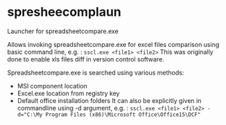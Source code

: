 # spresheecomplaun
Launcher for spreadsheetcompare.exe

Allows invoking spreadsheetcompare.exe for excel files comparison using basic command line, e.g. :
`sscl.exe <file1> <file2>`
This was originally done to enable xls files diff in version control software. 

Spreadsheetcompare.exe is searched using various methods:
- MSI component location
- Excel.exe location from registry key
- Default office installation folders
It can also be explicitly given in commandline using -d argument, e.g. :
`sscl.exe <file1> <file2> -d="C:\My Program Files (x86)\Microsoft Office\Office15\DCF"`

 
